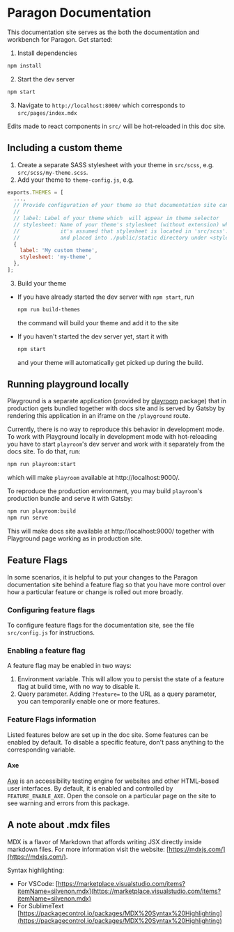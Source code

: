 # Paragon Documentation

This documentation site serves as the both the documentation and workbench for Paragon. Get started:

1. Install dependencies

```sh
npm install
```

2. Start the dev server

```sh
npm start
```

3. Navigate to `http://localhost:8000/` which corresponds to `src/pages/index.mdx`

Edits made to react components in `src/` will be hot-reloaded in this doc site.

## Including a custom theme

1. Create a separate SASS stylesheet with your theme in `src/scss`, e.g. `src/scss/my-theme.scss`.
2. Add your theme to `theme-config.js`, e.g.

```javascript
exports.THEMES = [
  ...,
  // Provide configuration of your theme so that documentation site can pick it up
  //
  // label: Label of your theme which  will appear in theme selector
  // stylesheet: Name of your theme's stylesheet (without extension) which you created during the first step,
  //             it's assumed that stylesheet is located in 'src/scss'. The stylesheet will be compiled into CSS
  //             and placed into ./public/static directory under <stylesheet>.css name
  {
    label: 'My custom theme',
    stylesheet: 'my-theme',
  },
];
```

3. Build your theme

- If you have already started the dev server with `npm start`, run

  ```sh
  npm run build-themes
  ```

  the command will build your theme and add it to the site

- If you haven't started the dev server yet, start it with

  ```sh
  npm start
  ```

  and your theme will automatically get picked up during the build.

## Running playground locally

Playground is a separate application (provided by [playroom](https://github.com/seek-oss/playroom) package) that in production gets bundled together with docs site and is served by Gatsby by rendering this application in an iframe on the `/playground` route.

Currently, there is no way to reproduce this behavior in development mode. To work with Playground locally in development mode with hot-reloading you have to start `playroom`'s dev server and work with it separately from the docs site. To do that, run:

```sh
npm run playroom:start
```

which will make `playroom` available at http://localhost:9000/.

To reproduce the production environment, you may build `playroom`'s production bundle and serve it with Gatsby:

```sh
npm run playroom:build
npm run serve
```

This will make docs site available at http://localhost:9000/ together with Playground page working as in production site.

## Feature Flags

In some scenarios, it is helpful to put your changes to the Paragon documentation site behind a feature flag so that you have more control over how a particular feature or change is rolled out more broadly.

### Configuring feature flags

To configure feature flags for the documentation site, see the file `src/config.js` for instructions.

### Enabling a feature flag

A feature flag may be enabled in two ways:

1. Environment variable. This will allow you to persist the state of a feature flag at build time, with no way to disable it.
2. Query parameter. Adding `?feature=` to the URL as a query parameter, you can temporarily enable one or more features.

### Feature Flags information

Listed features below are set up in the doc site. Some features can be enabled by default. To disable a specific feature, don't pass anything to the corresponding variable.

#### Axe

[Axe](https://www.npmjs.com/package/axe-core) is an accessibility testing engine for websites and other HTML-based user interfaces. By default, it is enabled and controlled by `FEATURE_ENABLE_AXE`. Open the console on a particular page on the site to see warning and errors from this package.

## A note about .mdx files

MDX is a flavor of Markdown that affords writing JSX directly inside markdown files. For more information visit the website: [https://mdxjs.com/](https://mdxjs.com/).

Syntax highlighting:

- For VSCode: [https://marketplace.visualstudio.com/items?itemName=silvenon.mdx](https://marketplace.visualstudio.com/items?itemName=silvenon.mdx)
- For SublimeText [https://packagecontrol.io/packages/MDX%20Syntax%20Highlighting](https://packagecontrol.io/packages/MDX%20Syntax%20Highlighting)
